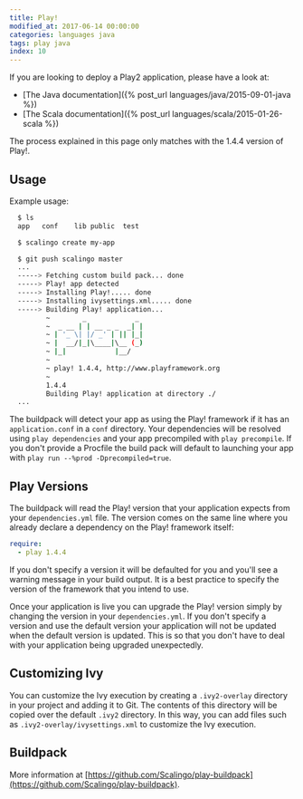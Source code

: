 ```yaml
---
title: Play!
modified_at: 2017-06-14 00:00:00
categories: languages java
tags: play java
index: 10
---
```


If you are looking to deploy a Play2 application, please have a look at:

* [The Java documentation]({% post_url languages/java/2015-09-01-java %})
* [The Scala documentation]({% post_url languages/scala/2015-01-26-scala %})

The process explained in this page only matches with the 1.4.4 version of Play!.

## Usage

Example usage:

```bash
  $ ls
  app	conf	lib	public	test

  $ scalingo create my-app

  $ git push scalingo master
  ...
  -----> Fetching custom build pack... done
  -----> Play! app detected
  -----> Installing Play!..... done
  -----> Installing ivysettings.xml..... done
  -----> Building Play! application...
         ~        _            _
         ~  _ __ | | __ _ _  _| |
         ~ | '_ \| |/ _' | || |_|
         ~ |  __/|_|\____|\__ (_)
         ~ |_|            |__/
         ~
         ~ play! 1.4.4, http://www.playframework.org
         ~
         1.4.4
         Building Play! application at directory ./
  ...
```

The buildpack will detect your app as using the Play! framework if it has an
`application.conf` in a `conf` directory. Your dependencies will be resolved
using `play dependencies` and your app precompiled with `play precompile`. If
you don't provide a Procfile the build pack will default to launching your app
with `play run --%prod -Dprecompiled=true`.

## Play Versions

The buildpack will read the Play! version that your application expects from
your `dependencies.yml` file. The version comes on the same line where you
already declare a dependency on the Play! framework itself:

```yaml
require:
  - play 1.4.4
```

If you don't specify a version it will be defaulted for you and you'll see a
warning message in your build output. It is a best practice to specify the
version of the framework that you intend to use.

Once your application is live you can upgrade the Play! version simply by
changing the version in your `dependencies.yml`. If you don't specify a version
and use the default version your application will not be updated when the
default version is updated. This is so that you don't have to deal with your
application being upgraded unexpectedly.

## Customizing Ivy

You can customize the Ivy execution by creating a `.ivy2-overlay` directory in
your project and adding it to Git. The contents of this directory will be
copied over the default `.ivy2` directory. In this way, you can add files such
as `.ivy2-overlay/ivysettings.xml` to customize the Ivy execution.

## Buildpack

More information at
[https://github.com/Scalingo/play-buildpack](https://github.com/Scalingo/play-buildpack).
